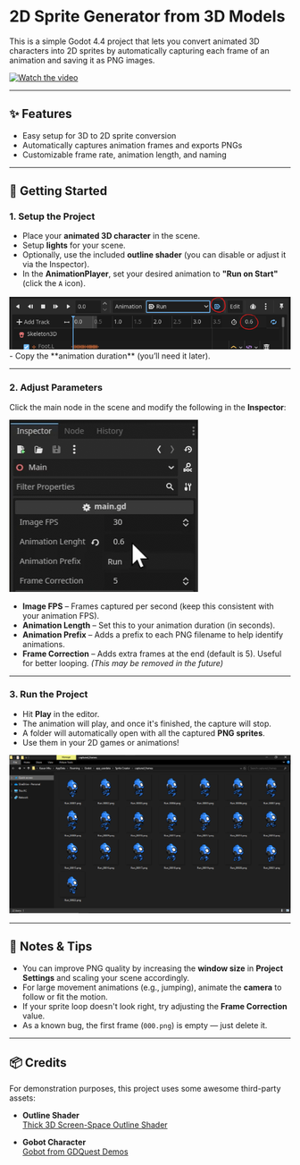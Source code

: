 # 2D Sprite Generator from 3D Models 

This is a simple Godot 4.4 project that lets you convert animated 3D characters into 2D sprites by automatically capturing each frame of an animation and saving it as PNG images.

[![Watch the video](https://img.youtube.com/vi/sTrDrFgCJCw/0.jpg)](https://www.youtube.com/watch?v=sTrDrFgCJCw)

---

## ✨ Features

- Easy setup for 3D to 2D sprite conversion  
- Automatically captures animation frames and exports PNGs  
- Customizable frame rate, animation length, and naming  

---

## 🚀 Getting Started

### 1. Setup the Project

- Place your **animated 3D character** in the scene.  
- Setup **lights** for your scene.  
- Optionally, use the included **outline shader** (you can disable or adjust it via the Inspector).  
- In the **AnimationPlayer**, set your desired animation to **"Run on Start"** (click the `A` icon).  
<img src="Help/AnimPlayer.png">
- Copy the **animation duration** (you’ll need it later).

---

### 2. Adjust Parameters

Click the main node in the scene and modify the following in the **Inspector**:

<img src="Help/Parameters.png">

- **Image FPS** – Frames captured per second (keep this consistent with your animation FPS).  
- **Animation Length** – Set this to your animation duration (in seconds).  
- **Animation Prefix** – Adds a prefix to each PNG filename to help identify animations.  
- **Frame Correction** – Adds extra frames at the end (default is 5). Useful for better looping. *(This may be removed in the future)*

---

### 3. Run the Project

- Hit **Play** in the editor.  
- The animation will play, and once it's finished, the capture will stop.  
- A folder will automatically open with all the captured **PNG sprites**.  
- Use them in your 2D games or animations!

<img src="Help/CapturedFrames.png">

---

## 📝 Notes & Tips

- You can improve PNG quality by increasing the **window size** in **Project Settings** and scaling your scene accordingly.  
- For large movement animations (e.g., jumping), animate the **camera** to follow or fit the motion.  
- If your sprite loop doesn't look right, try adjusting the **Frame Correction** value.  
- As a known bug, the first frame (`000.png`) is empty — just delete it.

---

## 📦 Credits

For demonstration purposes, this project uses some awesome third-party assets:

- **Outline Shader**  
  [Thick 3D Screen-Space Outline Shader](https://godotshaders.com/shader/thick-3d-screen-space-depth-normal-based-outline-shader/)

- **Gobot Character**  
  [Gobot from GDQuest Demos](https://github.com/gdquest-demos/godot-4-3D-Characters/tree/main?tab=readme-ov-file)
